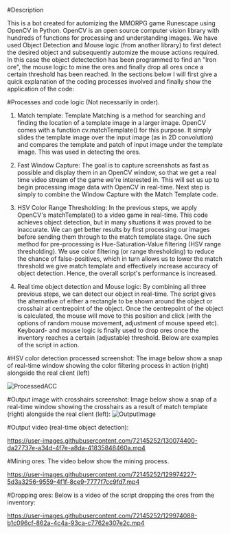 #Description

This is a bot created for automizing the MMORPG game Runescape using OpenCV in Python. OpenCV is an open source computer vision library with hundreds of functions for processing and understanding images. We have used Object Detection and Mouse logic (from another library) to first detect the desired object and subsequently automize the mouse actions required. In this case the object detectection has been programmed to find an "Iron ore", the mouse logic to mine the ores and finally drop all ores once a certain threshold has been reached. In the sections below I will first give a quick explanation of the coding processes involved and finally show the application of the code:

#Processes and code logic (Not necessarily in order).


1. Match template: Template Matching is a method for searching and finding the location of a template image in a larger image. OpenCV comes with a function cv.matchTemplate() for this purpose. It simply slides the template image over the input image (as in 2D convolution) and compares the template and patch of input image under the template image. This was used in detecting the ores. 

2. Fast Window Capture: The goal is to capture screenshots as fast as possible and display them in an OpenCV window, so that we get a real time video stream of the game we're interested in. This will set us up to begin processing image data with OpenCV in real-time. Next step is simply to combine the Window Capture with the Match Template code.


3. HSV Color Range Thresholding: In the previous steps, we apply OpenCV's matchTemplate() to a video game in real-time. This code achieves object detection, but in many situations it was proved to be inaccurate. We can get better results by first processing our images before sending them through to the match template stage. One such method for pre-processing is Hue-Saturation-Value filtering (HSV range thresholding). We use color filtering (or range thresholding) to reduce the chance of false-positives, which in turn allows us to lower the match threshold we give match template and effectively increase accuracy of object detection. Hence, the overall script's performance is increased.



4. Real time object detection and Mouse logic: By combining all three previous steps, we can detect our object in real-time. The script gives the alternative of either a rectangle to be shown around the object or crosshair at centrepoint of the object. Once the centrepoint of the object is calculated, the mouse will move to this position and click (with the options of random mouse movement, adjustment of mouse speed etc). Keyboard- and mouse logic is finally used to drop ores once the inventory reaches a certain (adjustable) threshold. Below are examples of the script in action.



#HSV color detection processed screenshot: The image below show a snap of real-time window showing the color filtering process in action (right) alongside the real client (left)

![ProcessedACC](https://user-images.githubusercontent.com/72145252/130072585-03fc2d02-fd88-4109-9e81-0772c50ed588.png)

#Output image with crosshairs screenshot: Image below show a snap of a real-time window showing the crosshairs as a result of match template (right) alongside the real client (left):
![OutputImage](https://user-images.githubusercontent.com/72145252/130072823-2dbd2840-cd63-41bc-94f2-c928528c0d5d.png)


#Output video (real-time object detection): 


https://user-images.githubusercontent.com/72145252/130074400-da27737e-a34d-4f7e-a8da-41835848460a.mp4



#Mining ores:
The video below show the mining process. 


https://user-images.githubusercontent.com/72145252/129974227-5d3a3256-9559-4f1f-8ce9-7777f7cc9fd7.mp4


#Dropping ores: Below is a video of the script dropping the ores from the inventory:


https://user-images.githubusercontent.com/72145252/129974088-b1c096cf-862a-4c4a-93ca-c7762e307e2c.mp4



